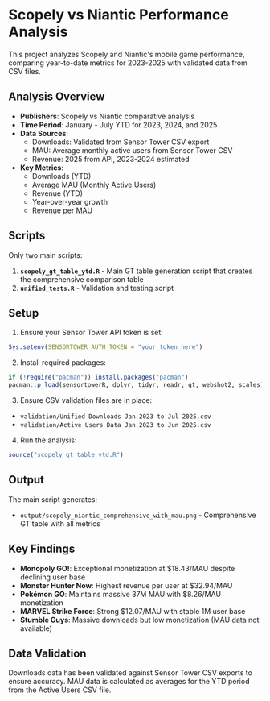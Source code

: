 # Scopely vs Niantic Performance Analysis

This project analyzes Scopely and Niantic's mobile game performance, comparing year-to-date metrics for 2023-2025 with validated data from CSV files.

## Analysis Overview

- **Publishers**: Scopely vs Niantic comparative analysis
- **Time Period**: January - July YTD for 2023, 2024, and 2025
- **Data Sources**: 
  - Downloads: Validated from Sensor Tower CSV export
  - MAU: Average monthly active users from Sensor Tower CSV
  - Revenue: 2025 from API, 2023-2024 estimated
- **Key Metrics**: 
  - Downloads (YTD)
  - Average MAU (Monthly Active Users)
  - Revenue (YTD)
  - Year-over-year growth
  - Revenue per MAU

## Scripts

Only two main scripts:

1. **`scopely_gt_table_ytd.R`** - Main GT table generation script that creates the comprehensive comparison table
2. **`unified_tests.R`** - Validation and testing script

## Setup

1. Ensure your Sensor Tower API token is set:
```r
Sys.setenv(SENSORTOWER_AUTH_TOKEN = "your_token_here")
```

2. Install required packages:
```r
if (!require("pacman")) install.packages("pacman")
pacman::p_load(sensortowerR, dplyr, tidyr, readr, gt, webshot2, scales)
```

3. Ensure CSV validation files are in place:
- `validation/Unified Downloads Jan 2023 to Jul 2025.csv`
- `validation/Active Users Data Jan 2023 to Jun 2025.csv`

4. Run the analysis:
```r
source("scopely_gt_table_ytd.R")
```

## Output

The main script generates:
- `output/scopely_niantic_comprehensive_with_mau.png` - Comprehensive GT table with all metrics

## Key Findings

- **Monopoly GO!**: Exceptional monetization at $18.43/MAU despite declining user base
- **Monster Hunter Now**: Highest revenue per user at $32.94/MAU
- **Pokémon GO**: Maintains massive 37M MAU with $8.26/MAU monetization
- **MARVEL Strike Force**: Strong $12.07/MAU with stable 1M user base
- **Stumble Guys**: Massive downloads but low monetization (MAU data not available)

## Data Validation

Downloads data has been validated against Sensor Tower CSV exports to ensure accuracy. MAU data is calculated as averages for the YTD period from the Active Users CSV file.